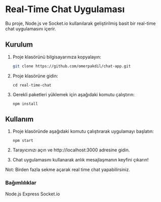 # Real-Time Chat Uygulaması

Bu proje, Node.js ve Socket.io kullanılarak geliştirilmiş basit bir real-time chat uygulamasını içerir.

## Kurulum

1. Proje klasörünü bilgisayarınıza kopyalayın:

   ```bash
   git clone https://github.com/omerpakdil/chat-app.git

2. Proje klasörüne gidin:
   ```
   cd real-time-chat
   ```

3. Gerekli paketleri yüklemek için aşağıdaki komutu çalıştırın:
   ```
   npm install
   ```

## Kullanım

1. Proje klasöründe aşağıdaki komutu çalıştırarak uygulamayı başlatın:
   ```
   npm start
   ```


2. Tarayıcınızı açın ve http://localhost:3000 adresine gidin.

3. Chat uygulamasını kullanarak anlık mesajlaşmanın keyfini çıkarın!

Not: Birden fazla sekme açarak real time chat yapabilirsiniz.

### Bağımlılıklar

Node.js
Express
Socket.io



